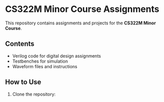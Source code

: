 # CS322M Minor Course Assignments

This repository contains assignments and projects for the **CS322M Minor Course**.

## Contents

- Verilog code for digital design assignments
- Testbenches for simulation
- Waveform files and instructions

## How to Use

1. Clone the repository:
